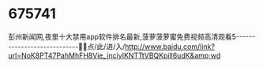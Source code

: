 # 675741
彭州新闻网,夜里十大禁用app软件排名最新,菠萝菠萝蜜免费视频高清观看5----------------------------🥵🥵点/此/进/入/http://www.baidu.com/link?url=NoK8PT47PahMhFH8Vie_jnciyIKNTTtVBQKpill6udK&amp;wd
